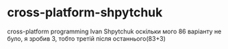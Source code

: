 # cross-platform-shpytchuk
cross-platform programming Ivan Shpytchuk
оскільки мого 86 варіанту не було, я зробив 3, тобто третій після останнього(83+3)

